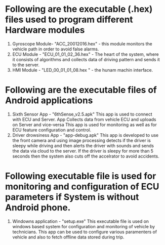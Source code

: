 

# Following are the executable (.hex) files used to program different Hardware modules

1. Gyroscope Module- "ACC_20012016.hex" - this module monitors the vehicle path in order to avoid false alarms. 
2. ECU Module - "ECU_01_01_02_36.hex" - The heart of the system, where it consists of algorithms and collects data of driving pattern and sends it to the server. 
3. HMI Module - "LED_00_01_01_08.hex "  - the hunam machin interface. 



# Following are the executable files of Android applications

1. Sixth Sensor App - "6thSense_v2.5.apk"
   This app is used to connect with ECU and Server. App Collects data from vehicle ECU and uploads on Server and vice-versa
   This app is used for monitoring as well as for ECU feature configuration and control.
2. Driver drowsiness App - "app-debug.apk"
   This app is developed to use the front camera and using image processing detects if the driver is sleepy while driving and then alerts the driver with sounds and sends the data via cloud to the server. If the driver is sleepy for more than 5 seconds then the system also cuts off the accelrator to avoid accidents. 


# Following executable file is used for monitoring and configuration of ECU parameters if System is without Android phone.

1. Windowns application - "setup.exe"
   This executable file is used on windows based system for configuration and monitoring of vehicle by technicians.
   This app can be used to configure various paramenters of vehicle and also to fetch offline data stored during trip. 
